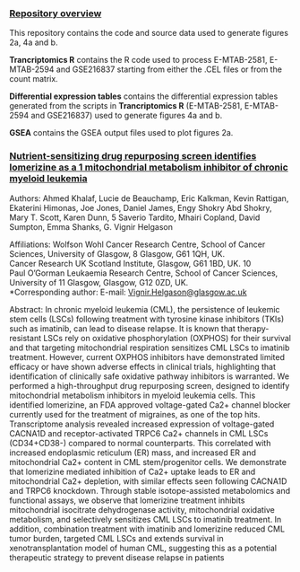 ### <ins> Repository overview
This repository contains the code and source data used to generate figures 2a, 4a and b. <br />

**Trancriptomics R** contains the R code used to process E-MTAB-2581, E-MTAB-2594 and GSE216837 starting from either the .CEL files or from the count matrix. <br />

**Differential expression tables** contains the differential expression tables generated from the scripts in **Trancriptomics R** (E-MTAB-2581, E-MTAB-2594 and GSE216837) used to generate figures 4a and b. <br />

**GSEA** contains the GSEA output files used to plot figures 2a. <br />
  
### <ins> Nutrient-sensitizing drug repurposing screen identifies lomerizine as a 1 mitochondrial metabolism inhibitor of chronic myeloid leukemia </ins>
Authors: Ahmed Khalaf, Lucie de Beauchamp, Eric Kalkman, Kevin Rattigan, Ekaterini Himonas, Joe Jones, Daniel James, Engy Shokry Abd Shokry, Mary T. Scott, Karen Dunn, 5 Saverio Tardito, Mhairi Copland, David Sumpton, Emma Shanks, G. Vignir Helgason

Affiliations:
Wolfson Wohl Cancer Research Centre, School of Cancer Sciences, University of Glasgow, 8 Glasgow, G61 1QH, UK.  <br />
Cancer Research UK Scotland Institute, Glasgow, G61 1BD, UK. 10 <br />
Paul O’Gorman Leukaemia Research Centre, School of Cancer Sciences, University of 11 Glasgow, Glasgow, G12 0ZD, UK. <br />
*Corresponding author: E-mail: Vignir.Helgason@glasgow.ac.uk <br />

Abstract: 
In chronic myeloid leukemia (CML), the persistence of leukemic stem cells (LSCs) following treatment with tyrosine kinase inhibitors (TKIs) such as imatinib, can lead to disease relapse. It is  known that therapy-resistant LSCs rely on oxidative phosphorylation (OXPHOS) for their survival  and that targeting mitochondrial respiration sensitizes CML LSCs to imatinib treatment. However, current OXPHOS inhibitors have demonstrated limited efficacy or have shown adverse effects in  clinical trials, highlighting that identification of clinically safe oxidative pathway inhibitors is warranted. We performed a high-throughput drug repurposing screen, designed to identify  mitochondrial metabolism inhibitors in myeloid leukemia cells. This identified lomerizine, an FDA approved voltage-gated Ca2+ channel blocker currently used for the treatment of migraines, as one of the top hits. Transcriptome analysis revealed increased expression of voltage-gated  CACNA1D and receptor-activated TRPC6 Ca2+ channels in CML LSCs (CD34+CD38-) compared to normal counterparts. This correlated with increased endoplasmic reticulum (ER) mass, and increased ER and mitochondrial Ca2+ content in CML stem/progenitor cells. We demonstrate that lomerizine mediated inhibition of Ca2+ uptake leads to ER and mitochondrial Ca2+ depletion, with similar effects seen following CACNA1D and TRPC6 knockdown. Through stable isotope-assisted metabolomics and functional assays, we observe that lomerizine treatment inhibits mitochondrial isocitrate dehydrogenase activity, mitochondrial oxidative metabolism, and selectively sensitizes CML LSCs to imatinib treatment. In addition, combination treatment with imatinib and lomerizine reduced CML tumor burden, targeted CML LSCs and extends survival in xenotransplantation model of human CML, suggesting this as a potential therapeutic strategy to prevent disease relapse  in patients
